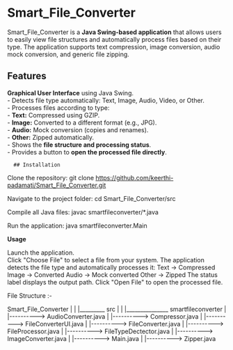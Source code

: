 # Smart_File_Converter

Smart_File_Converter is a **Java Swing-based application** that allows users to easily view file structures and automatically process files based on their type. The application supports text compression, image conversion, audio mock conversion, and generic file zipping.  

## Features
  **Graphical User Interface** using Java Swing.  
      - Detects file type automatically: Text, Image, Audio, Video, or Other.  
      - Processes files according to type:  
      - **Text:** Compressed using GZIP.  
      - **Image:** Converted to a different format (e.g., JPG).  
      - **Audio:** Mock conversion (copies and renames).  
      - **Other:** Zipped automatically.  
      - Shows the **file structure and processing status**.  
      - Provides a button to **open the processed file directly**.


      ## Installation

  Clone the repository:    git clone https://github.com/keerthi-padamati/Smart_File_Converter.git
  
  
  Navigate to the project folder:  cd Smart_File_Converter/src

  Compile all Java files:  javac smartfileconverter/*.java

  Run the application:   java smartfileconverter.Main

  **Usage**

  Launch the application.  
  Click "Choose File" to select a file from your system.
  The application detects the file type and automatically processes it:
  Text → Compressed
  Image → Converted
  Audio → Mock converted
  Other → Zipped
  The status label displays the output path.
  Click "Open File" to open the processed file.


  File Structure :-

Smart_File_Converter
      |
      |
      |_________  src
                  |
                  |
                  |_______________  smartfileconverter
                                              |
                                              |---------->    AudioConverter.java 
                                              |
                                              |---------->    Compressor.java
                                              |
                                              |---------->    FileConverterUI.java
                                              |
                                              |---------->    FileConverter.java
                                              |
                                              |---------->    FileProcessor.java
                                              |
                                              |---------->    FileTypeDectector.java
                                              |
                                              |---------->    ImageConverter.java
                                              |
                                              |---------->    Main.java
                                              |
                                              |---------->    Zipper.java


      
      



